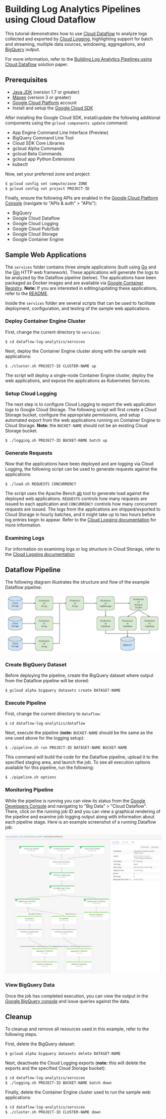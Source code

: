 # Building Log Analytics Pipelines using Cloud Dataflow

This tutorial demonstrates how to use [Cloud Dataflow](http://cloud.google.com/dataflow) to analyze logs collected and exported by [Cloud Logging](http://cloud.google.com/logging), highlighting support for batch and streaming, multiple data sources, windowing, aggregations, and [BigQuery](http://cloud.google.com/bigquery) output.

For more information, refer to the [Building Log Analytics Pipelines using Cloud Dataflow](http://cloud.google.com/solutions/building-log-analytics-pipelines-using-cloud-dataflow) solution paper.

## Prerequisites

* [Java JDK](http://www.oracle.com/technetwork/java/javase/downloads/index.html) (version 1.7 or greater)
* [Maven](http://maven.apache.org) (version 3 or greater)
* [Google Cloud Platform](http://cloud.google.com) account
* Install and setup the [Google Cloud SDK](https://cloud.google.com/sdk/)

After installing the Google Cloud SDK, install/update the following additional components using the `gcloud components update` command:

* App Engine Command Line Interface (Preview)
* BigQuery Command Line Tool
* Cloud SDK Core Libraries
* gcloud Alpha Commands
* gcloud Beta Commands
* gcloud app Python Extensions
* kubectl

Now, set your preferred zone and project:

    $ gcloud config set compute/zone ZONE
    $ gcloud config set project PROJECT-ID

Finally, ensure the following APIs are enabled in the [Google Cloud Platform Console](https://console.developers.google.com/) (navigate to "APIs & auth" > "APIs"):

* BigQuery
* Google Cloud Dataflow
* Google Cloud Logging
* Google Cloud Pub/Sub
* Google Cloud Storage
* Google Container Engine

## Sample Web Applications

The `services` folder contains three simple applications (built using [Go](http://golang.org) and the [Gin](https://github.com/gin-gonic/gin) HTTP web framework). These applications will generate the logs to be analyzed by the Dataflow pipeline (below). The applications have been packaged as Docker images and are available via [Google Container Registry](https://gcr.io). **Note:** If you are interested in editing/updating these applications, refer to the [README](https://github.com/GoogleCloudPlatform/dataflow-log-analytics/tree/master/services).

Inside the `services` folder are several scripts that can be used to facilitate deployment, configuration, and testing of the sample web applications.

### Deploy Container Engine Cluster

First, change the current directory to `services`:

    $ cd dataflow-log-analytics/services

Next, deploy the Container Engine cluster along with the sample web applications:

    $ ./cluster.sh PROJECT-ID CLUSTER-NAME up

The script will deploy a single-node Container Engine cluster, deploy the web applications, and expose the applications as Kubernetes Services.

### Setup Cloud Logging

The next step is to configure Cloud Logging to export the web application logs to Google Cloud Storage. The following script will first create a Cloud Storage bucket, configure the appropriate permissions, and setup automated export from the web applications running on Container Engine to Cloud Storage. **Note:** the `BUCKET-NAME` should not be an existing Cloud Storage bucket.

    $ ./logging.sh PROJECT-ID BUCKET-NAME batch up

### Generate Requests

Now that the applications have been deployed and are logging via Cloud Logging, the following script can be used to generate requests against the applications:

    $ ./load.sh REQUESTS CONCURRENCY

The script uses the Apache Bench [ab](https://httpd.apache.org/docs/2.2/programs/ab.html) tool to generate load against the deployed web applications. `REQUESTS` controls how many requests are issued to each application and `CONCURRENCY` controls how many concurrent requests are issued. The logs from the applications are shipped/exported to Cloud Storage in hourly batches, and it might take up to two hours before log entries begin to appear. Refer to the [Cloud Logging documentation](https://cloud.google.com/logging/docs/export/using_exported_logs) for more information.

### Examining Logs

For information on examining logs or log structure in Cloud Storage, refer to the [Cloud Logging documentation](https://cloud.google.com/logging/docs/export/using_exported_logs#log_entries_in_google_cloud_storage)

## Dataflow Pipeline

The following diagram illustrates the structure and flow of the example Dataflow pipeline:

![Dataflow pipeline structure](images/dataflow-log-analytics-pipeline.png)

### Create BigQuery Dataset

Before deploying the pipeline, create the BigQuery dataset where output from the Dataflow pipeline will be stored:
    
    $ gcloud alpha bigquery datasets create DATASET-NAME

### Execute Pipeline

First, change the current directory to `dataflow`:

    $ cd dataflow-log-analytics/dataflow

Next, execute the pipeline (**note:** `BUCKET-NAME` should be the same as the one used above for the logging setup):

    $ ./pipeline.sh run PROJECT-ID DATASET-NAME BUCKET-NAME
 
This command will build the code for the Dataflow pipeline, upload it to the specified staging area, and launch the job. To see all execution options available for this pipeline, run the following:

    $ ./pipeline.sh options

### Monitoring Pipeline

While the pipeline is running you can view its status from the [Google Developers Console](https://console.developers.google.com) and navigating to "Big Data" > "Cloud Dataflow". There, click on the running job ID and you can view a graphical rendering of the pipeline and examine job logging output along with information about each pipeline stage. Here is an example screenshot of a running Dataflow job:

![Running Dataflow job](images/dataflow-log-analytics-ui.png)

### View BigQuery Data

Once the job has completed execution, you can view the output in the [Google BigQuery console](https://bigquery.cloud.google.com) and issue queries against the data.

## Cleanup

To cleanup and remove all resources used in this example, refer to the following steps.

First, delete the BigQuery dataset:

    $ gcloud alpha bigquery datasets delete DATASET-NAME

Next, deactivate the Cloud Logging exports (**note:** this will delete the exports and the specified Cloud Storage bucket):

    $ cd dataflow-log-analytics/services
    $ ./logging.sh PROJECT-ID BUCKET-NAME batch down

Finally, delete the Container Engine cluster used to run the sample web applications:

    $ cd dataflow-log-analytics/services
    $ ./cluster.sh PROJECT-ID CLUSTER-NAME down

